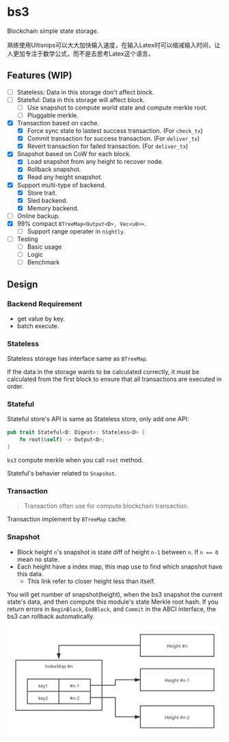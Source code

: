 # bs3

Blockchain simple state storage.

熟练使用Ultisnips可以大大加快输入速度，在输入Latex时可以缩减输入时间，让人更加专注于数学公式，而不是去思考Latex这个语言。

## Features (WIP)

- [ ] Stateless: Data in this storage don't affect block.
- [ ] Stateful: Data in this storage will affect block.
  - [ ] Use snapshot to compute world state and compute merkle root.
  - [ ] Pluggable merkle.
- [X] Transaction based on cache.
  - [X] Force sync state to lastest success transaction. (For `check_tx`)
  - [X] Commit transaction for success transaction. (For `deliver_tx`)
  - [X] Revert transaction for failed transaction. (For `deliver_tx`)
- [X] Snapshot based on CoW for each block.
  - [X] Load snapshot from any height to recover node.
  - [X] Rollback snapshot.
  - [X] Read any height snapshot.
- [X] Support multi-type of backend.
  - [X] Store trait.
  - [X] Sled backend.
  - [X] Memory backend.
- [ ] Online backup.
- [X] 99% compact `BTreeMap<Output<D>, Vec<u8>>`.
  - [ ] Support range operater in `nightly`.
- [ ] Testing
  - [ ] Basic usage
  - [ ] Logic
  - [ ] Benchmark

## Design

### Backend Requirement

- get value by key.
- batch execute.

### Stateless

Stateless storage has interface same as `BTreeMap`.

If the data in the storage wants to be calculated correctly,
it must be calculated from the first block to ensure that all transactions are executed in order.

### Stateful

Stateful store's API is same as Stateless store, only add one API:

``` rust
pub trait Stateful<D: Digest>: Stateless<D> {
    fn root(&self) -> Output<D>;
}
```

`bs3` compute merkle when you call `root` method.

Stateful's behavier related to `Snapshot`.

### Transaction

> Transaction often use for compute blockchain transaction.

Transaction implement by `BTreeMap` cache.

### Snapshot

- Block height `n`'s snapshot is state diff of height `n-1` between `n`. If `n == 0` mean no state.
- Each height have a index map, this map use to find which snapshot have this data.
  - This link refer to closer height less than itself.

You will get number of snapshot(height), when the bs3 snapshot the current state's data,
and then compute this module's state Merkle root hash. If you return errors in `BeginBlock`, `EndBlock`, and `Commit`
in the ABCI interface, the bs3 can rollback automatically.

![](docs/assets/BS3-snapshot.svg)

